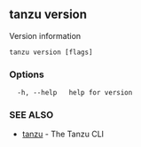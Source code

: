 ## tanzu version

Version information

```
tanzu version [flags]
```

### Options

```
  -h, --help   help for version
```

### SEE ALSO

* [tanzu](tanzu.md)	 - The Tanzu CLI

